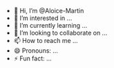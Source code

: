 - 👋 Hi, I’m @Aloice-Martin
- 👀 I’m interested in ...
- 🌱 I’m currently learning ...
- 💞️ I’m looking to collaborate on ...
- 📫 How to reach me ...
- 😄 Pronouns: ...
- ⚡ Fun fact: ...

<!---
Aloice-Martin/Aloice-Martin is a ✨ special ✨ repository because its `README.md` (this file) appears on your GitHub profile.
You can click the Preview link to take a look at your changes.
--->


